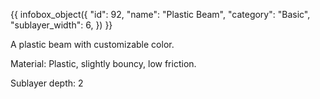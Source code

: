 {{ infobox_object({
	"id": 92,
	"name": "Plastic Beam",
	"category": "Basic",
	"sublayer_width": 6,
}) }}

A plastic beam with customizable color.

Material:
Plastic, slightly bouncy, low friction.

Sublayer depth: 2